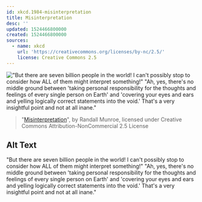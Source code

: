 ```yaml
---
id: xkcd.1984-misinterpretation
title: Misinterpretation
desc: ''
updated: 1524466800000
created: 1524466800000
sources:
  - name: xkcd
    url: 'https://creativecommons.org/licenses/by-nc/2.5/'
    license: Creative Commons 2.5
---
```

!["But there are seven billion people in the world! I can't possibly stop to consider how ALL of them might interpret something!" "Ah, yes, there's no middle ground between 'taking personal responsibility for the thoughts and feelings of every single person on Earth' and 'covering your eyes and ears and yelling logically correct statements into the void.' That's a very insightful point and not at all inane."](https://imgs.xkcd.com/comics/misinterpretation.png)
> "[Misinterpretation](https://xkcd.com/1984/)", by Randall Munroe, licensed under Creative Commons Attribution-NonCommercial 2.5 License

## Alt Text
"But there are seven billion people in the world! I can't possibly stop to consider how ALL of them might interpret something!" "Ah, yes, there's no middle ground between 'taking personal responsibility for the thoughts and feelings of every single person on Earth' and 'covering your eyes and ears and yelling logically correct statements into the void.' That's a very insightful point and not at all inane."
